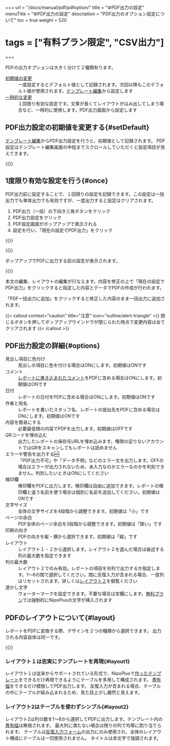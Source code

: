 +++
url = "/docs/manual/pdf/pdfoption/"
title = "⚙️PDF出力の設定"
menuTitle = "⚙️PDF出力の設定"
description = "PDF出力のオプション設定について"
toc = true
weight = 520
# tags = ["有料プラン限定", "CSV出力"]
+++

PDFの出力オプションは大きく分けて２種類有ります。

<dl class="basic">
<dt><a href="#setDefault">初期値の変更</a></dt>
<dd>一度設定するとデフォルト値として記録されます。次回以降もこのデフォルト値が使用されます。<a href="/docs/manual/initial-setting/template/make/#pdf">テンプレート編集</a>から設定します</dd>
<dt><a href="#once">一時的な変更</a></dt>
<dd>１回限り有効な設定です。文章が長くてレイアウトがはみ出してしまう場合など、一時的に使用します。PDF出力画面から設定します</dd>
</dl>

## PDF出力設定の初期値を変更する{#setDefault}

[テンプレート編集](/docs/manual/initial-setting/template/make/#pdf)からPDF出力設定を行うと、初期値として記録されます。
PDF設定はテンプレート編集画面の中程までスクロールしていただくと設定項目が見えてきます。

{{<icatch filename="img/pdf-setting-ini" msg="レポートのPDF出力時の設定画面は折りたたまれているためクリックで展開します">}}

## 1度限り有効な設定を行う{#once}

PDF出力前に設定することで、１回限りの設定を記録できます。この設定は一括出力でも単体出力でも有効ですが、一度出力すると設定はクリアされます。

1. PDF出力（一括）の下向き三角ボタンをクリック
1. PDF出力設定をクリック
1. PDF設定画面がポップアップで表示される
1. 設定を行い、「現在の設定でPDF出力」をクリック

{{<icatch filename="img/pdf-option" msg="PDF出力の設定が可能です。この設定は１回きりの使い捨て。永続保存はできません" alice="ok">}}

{{<nextArrow>}}

ポップアップでPDFに出力する前の設定が表示されます。

{{<icatch filename="img/pdf-setting" msg="余白など以外にも実は本文も書き換えできます。つまり【のり弁■■■】みたいにもできます">}}

本文の編集、レイアウトの編集が行なえます。内容を修正の上で「現在の設定でPDF出力」をクリックすると指定した内容とデータでPDFの作成が行われます。

「PDF一括出力に追加」をクリックすると修正した内容のまま一括出力に追加されます。

{{< callout context="caution" title="注意" icon="outline/alert-triangle" >}}
閉じるボタンを押してポップアップウインドウが閉じられた時点で変更内容は全てクリアされます
{{< /callout >}}

## PDF出力設定の詳細{#options}

<dl class="basic">
<dt>見出し項目に色付け</dt>
<dd>見出しの項目に色を付ける場合はONにします。初期値はONです</dd>
<dt>コメント</dt>
<dd><a href="/docs/manual/read-report/state/#comment">レポートに書き込まれたコメント</a>をPDFに含める場合はONにします。初期値はONです</dd>
<dt>日付</dt>
<dd>レポートの日付をPDFに含める場合はONにします。初期値はONです</dd>
<dt>作者と宛名</dt>
<dd>レポートを書いたスタッフ名、レポートの提出先をPDFに含める場合はONにします。初期値はONです</dd>
<dt>内容を簡易にする</dt>
<dd>必要最低限の内容でPDFを出力します。初期値はOFFです</dd>
<dt>QRコードを埋め込む</dt>
<dd>出力したレポートの保存先URLを埋め込みます。権限の足りないアカウントではQRをスキャンしてもレポートは読めません</dd>
<dt>エラーや警告を出力する🆕</dt>
<dd>「PDF出力不可」や「データ不明」などのエラー文を出力します。OFFの場合はエラーが出力されないため、未入力なのかエラーなのかを判別できません。判別したいときはONにしてください</dd>
<dt>検印欄</dt>
<dd>検印欄をPDFに出力します。検印欄は自由に追加できます。レポートの検印欄と違う名前を使う場合は個別に名前を追加してください。初期値はONです</dd>
<dt>文字サイズ</dt>
<dd>全体の文字サイズを4段階から調整できます。初期値は「小」です</dd>
<dt>ページの余白</dt>
<dd>PDF全体のページ余白を3段階から調整できます。初期値は「狭い」です</dd>
<dt>印刷の向き</dt>
<dd>PDFの向きを縦・横から選択できます。初期値は「縦」です</dd>
<dt>レイアウト</dt>
<dd>レイアウト１・２から選択します。レイアウト２を選んだ場合は後述する列の最大数を指定できます</dd>
<dt>列の最大数</dt>
<dd>レイアウト２でのみ有効。レポートの項目を何列で出力するか指定します。1〜6の間で選択してください。間に反復入力が含まれる場合、一度列はリセットされます。詳しくは<a href="#layout2">レイアウト２</a>を御覧ください</dd>
<dt>透かし文字</dt>
<dd>ウォーターマークを設定できます。不要な場合は空欄にします。<a href="/docs/price/_about/#free">無料プラン</a>では強制的にNipoPlusの文字が挿入されます</dd>
</dl>

## PDFのレイアウトについて{#layout}

レポートをPDFに変換する際、デザインを２つの種類から選択できます。 出力される内容自体は同一です。

{{<iTablet filename="img/pdf" msg="同じレポートを異なるレイアウトで出力したよ"  alice="ok">}}

### レイアウト１は忠実にテンプレートを再現{#layout1}

レイアウト１は従来からサポートされている形式で、NipoPlusで[作ったテンプレート](/docs/manual/initial-setting/template/make/)をできるだけ再現できるようにテーブルを多用して構成されます。
[専有幅](/docs/manual/initial-setting/template/make/#width)をできるだけ模倣してPDF出力します。
反復入力が含まれる場合、テーブルの中にテーブルが組み込まれるため、見た目上少し雑然と見えます。

### レイアウト2はテーブルを使わずシンプル{#layout2}

レイアウト2は列の数を1〜6から選択してPDFに出力します。テンプレート内の[専有幅](/docs/manual/initial-setting/template/make/#width)は無視されます。
最大列に満たない場合は残りの列で均等に割り当てられます。
テーブルは[反復入力フォーム](/docs/manual/initial-setting/template/array/)の出力にのみ使用され、全体のレイアウト構成にテーブルは一切使用されません。
タイトルは赤文字で強調されます。
